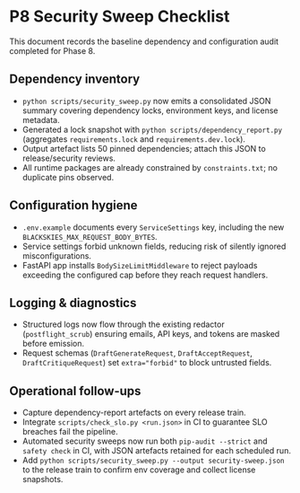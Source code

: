 # P8 Security Sweep Checklist

This document records the baseline dependency and configuration audit completed for Phase 8.

## Dependency inventory

- `python scripts/security_sweep.py` now emits a consolidated JSON summary covering dependency locks, environment keys, and license metadata.
- Generated a lock snapshot with `python scripts/dependency_report.py` (aggregates `requirements.lock` and `requirements.dev.lock`).
- Output artefact lists 50 pinned dependencies; attach this JSON to release/security reviews.
- All runtime packages are already constrained by `constraints.txt`; no duplicate pins observed.

## Configuration hygiene

- `.env.example` documents every `ServiceSettings` key, including the new `BLACKSKIES_MAX_REQUEST_BODY_BYTES`.
- Service settings forbid unknown fields, reducing risk of silently ignored misconfigurations.
- FastAPI app installs `BodySizeLimitMiddleware` to reject payloads exceeding the configured cap before they reach request handlers.

## Logging & diagnostics

- Structured logs now flow through the existing redactor (`postflight_scrub`) ensuring emails, API keys, and tokens are masked before emission.
- Request schemas (`DraftGenerateRequest`, `DraftAcceptRequest`, `DraftCritiqueRequest`) set `extra="forbid"` to block untrusted fields.

## Operational follow-ups

- Capture dependency-report artefacts on every release train.
- Integrate `scripts/check_slo.py <run.json>` in CI to guarantee SLO breaches fail the pipeline.
- Automated security sweeps now run both `pip-audit --strict` and `safety check` in CI, with JSON artefacts retained for each scheduled run.
- Add `python scripts/security_sweep.py --output security-sweep.json` to the release train to confirm env coverage and collect license snapshots.

